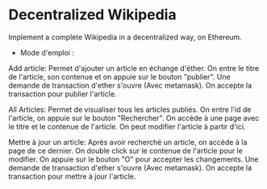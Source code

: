 # Decentralized Wikipedia

Implement a complete Wikipedia in a decentralized way, on Ethereum.

- Mode d'emploi :

Add article:
Permet d'ajouter un article en échange d'éther. On entre le titre de l'article, son contenue et on appuie sur le bouton "publier". Une demande de transaction d'ether s'ouvre (Avec metamask). On accepte la transaction pour publier l'article.

All Articles:
Permet de visualiser tous les articles publiés. On entre l'id de l'article, on appuie sur le bouton "Rechercher". On accède à une page avec le titre et le contenue de l'article. On peut modifier l'article à partir d'ici.

Mettre à jour un article:
Après avoir recherché un article, on accède à la page de ce dernier. On double click sur le contenue de l'article pour le modifier. On appuie sur le bouton "O" pour accepter les changements. Une demande de transaction d'ether s'ouvre (Avec metamask). On accepte la transaction pour mettre à jour l'article.

